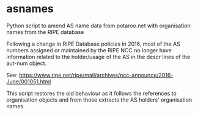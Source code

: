 # asnames
Python script to amend AS name data from potaroo.net with
organisation names from the RIPE database

Following a change in RIPE Database policies in 2016, most of the AS
numbers assigned or maintained by the RIPE NCC no longer have information
related to the holder/usage of the AS in the descr lines of the aut-num object.

See: https://www.ripe.net/ripe/mail/archives/ncc-announce/2016-June/001051.html

This script restores the old behaviour as it follows the references
to organisation objects and from those extracts the AS holders' organisation names.

